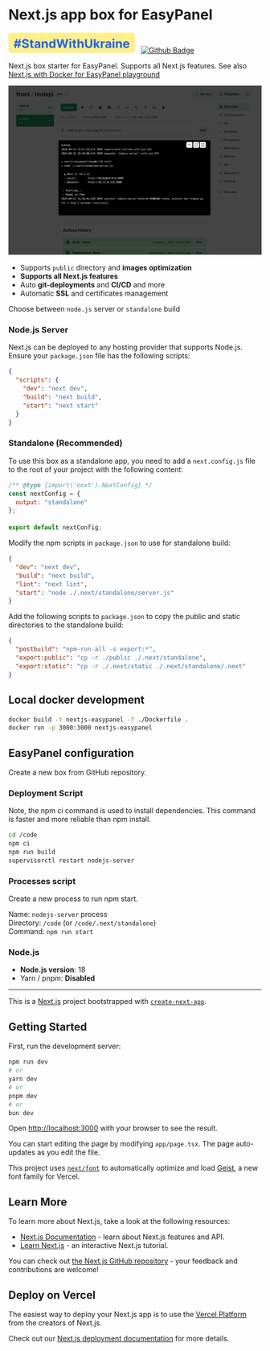 # Next.js app box for EasyPanel

[![StandWithUkraine](https://raw.githubusercontent.com/vshymanskyy/StandWithUkraine/main/badges/StandWithUkraine.svg)](https://github.com/vshymanskyy/StandWithUkraine) &nbsp;
[![Github Badge](https://img.shields.io/github/followers/digitalandyeu?label=@digitalandyeu&style=social)](https://www.github.com/digitalandyeu)

Next.js box starter for EasyPanel. Supports all Next.js features. See also [Next.js with Docker for EasyPanel playground](https://github.com/digitalandyeu/next-with-docker)

![preview.png](preview.png)

- Supports `public` directory and **images optimization**
- **Supports all Next.js features**
- Auto **git-deployments** and **CI/CD** and more
- Automatic **SSL** and certificates management

Choose between `node.js` server or `standalone` build

### Node.js Server

Next.js can be deployed to any hosting provider that supports Node.js. Ensure your `package.json` file has the following
scripts:

```json
{
  "scripts": {
    "dev": "next dev",
    "build": "next build",
    "start": "next start"
  }
}
```

### Standalone (Recommended)

To use this box as a standalone app, you need to add a `next.config.js` file to the root of your project with the following content:

```js
/** @type {import('next').NextConfig} */
const nextConfig = {
  output: "standalone"
};

export default nextConfig;
```

Modify the npm scripts in `package.json` to use for standalone build:

```json
{
  "dev": "next dev",
  "build": "next build",
  "lint": "next lint",
  "start": "node ./.next/standalone/server.js"
}
```

Add the following scripts to `package.json` to copy the public and static directories to the standalone build:

```json
{
  "postbuild": "npm-run-all -s export:*",
  "export:public": "cp -r ./public ./.next/standalone",
  "export:static": "cp -r ./.next/static ./.next/standalone/.next"
}
```

## Local docker development

```bash
docker build -t nextjs-easypanel -f ./Dockerfile .
docker run -p 3000:3000 nextjs-easypanel
```

## EasyPanel configuration

Create a new box from GitHub repository.

### Deployment Script

Note, the npm ci command is used to install dependencies. This command is faster and more reliable than npm install.

```bash
cd /code
npm ci
npm run build
supervisorctl restart nodejs-server
```

### Processes script

Create a new process to run npm start.

Name: `nodejs-server` process  
Directory: `/code` (or `/code/.next/standalone`)  
Command: `npm run start`  

### Node.js

- **Node.js version**: 18
- Yarn / pnpm: **Disabled**

---

This is a [Next.js](https://nextjs.org) project bootstrapped with [`create-next-app`](https://nextjs.org/docs/app/api-reference/cli/create-next-app).

## Getting Started

First, run the development server:

```bash
npm run dev
# or
yarn dev
# or
pnpm dev
# or
bun dev
```

Open [http://localhost:3000](http://localhost:3000) with your browser to see the result.

You can start editing the page by modifying `app/page.tsx`. The page auto-updates as you edit the file.

This project uses [`next/font`](https://nextjs.org/docs/app/building-your-application/optimizing/fonts) to automatically optimize and load [Geist](https://vercel.com/font), a new font family for Vercel.

## Learn More

To learn more about Next.js, take a look at the following resources:

- [Next.js Documentation](https://nextjs.org/docs) - learn about Next.js features and API.
- [Learn Next.js](https://nextjs.org/learn) - an interactive Next.js tutorial.

You can check out [the Next.js GitHub repository](https://github.com/vercel/next.js) - your feedback and contributions are welcome!

## Deploy on Vercel

The easiest way to deploy your Next.js app is to use the [Vercel Platform](https://vercel.com/new?utm_medium=default-template&filter=next.js&utm_source=create-next-app&utm_campaign=create-next-app-readme) from the creators of Next.js.

Check out our [Next.js deployment documentation](https://nextjs.org/docs/app/building-your-application/deploying) for more details.
